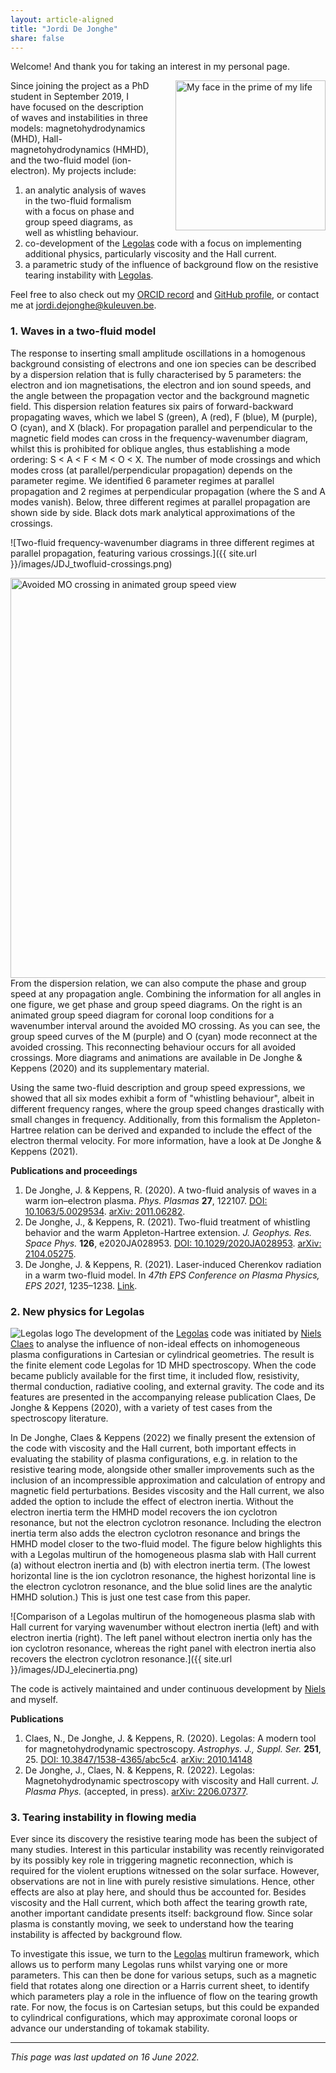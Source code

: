 ```yaml
---
layout: article-aligned
title: "Jordi De Jonghe"
share: false
---
```


<!-- Note to self: don't forget to update the date at the bottom! -->

Welcome! And thank you for taking an interest in my personal page.

<img src="{{ site.url }}/images/bio-photo-JDJ.jpg" alt="My face in the prime of my life" style="float: right; padding-left: 2.5rem; width: 15rem">

Since joining the project as a PhD student in September 2019, I have focused on the description of waves and instabilities in three models: magnetohydrodynamics (MHD), Hall-magnetohydrodynamics (HMHD), and the two-fluid model (ion-electron). My projects include:
1. an analytic analysis of waves in the two-fluid formalism with a focus on phase and group speed diagrams, as well as whistling behaviour.
2. co-development of the [Legolas](https://legolas.science) code with a focus on implementing additional physics, particularly viscosity and the Hall current.
3. a parametric study of the influence of background flow on the resistive tearing instability with [Legolas](https://legolas.science).

Feel free to also check out my [ORCID record](https://orcid.org/0000-0003-2443-3903) and [GitHub profile](https://github.com/jordidj), or contact me at [jordi.dejonghe@kuleuven.be](mailto:jordi.dejonghe@kuleuven.be).



### 1. Waves in a two-fluid model

The response to inserting small amplitude oscillations in a homogenous background consisting of electrons and one ion species can be described by a dispersion relation that is fully characterised by 5 parameters: the electron and ion magnetisations, the electron and ion sound speeds, and the angle between the propagation vector and the background magnetic field. This dispersion relation features six pairs of forward-backward propagating waves, which we label S (green), A (red), F (blue), M (purple), O (cyan), and X (black). For propagation parallel and perpendicular to the magnetic field modes can cross in the frequency-wavenumber diagram, whilst this is prohibited for oblique angles, thus establishing a mode ordering: S < A < F < M < O < X. The number of mode crossings and which modes cross (at parallel/perpendicular propagation) depends on the parameter regime. We identified 6 parameter regimes at parallel propagation and 2 regimes at perpendicular propagation (where the S and A modes vanish). Below, three different regimes at parallel propagation are shown side by side. Black dots mark analytical approximations of the crossings.

![Two-fluid frequency-wavenumber diagrams in three different regimes at parallel propagation, featuring various crossings.]({{ site.url }}/images/JDJ_twofluid-crossings.png)

<img src="{{ site.url }}/images/JDJ_group-coronal-MO.gif" width="300" alt="Avoided MO crossing in animated group speed view" style="float: right; padding-left: 2.5rem; width: 40rem">

From the dispersion relation, we can also compute the phase and group speed at any propagation angle. Combining the information for all angles in one figure, we get phase and group speed diagrams. On the right is an animated group speed diagram for coronal loop conditions for a wavenumber interval around the avoided MO crossing. As you can see, the group speed curves of the M (purple) and O (cyan) mode reconnect at the avoided crossing. This reconnecting behaviour occurs for all avoided crossings. More diagrams and animations are available in De Jonghe & Keppens (2020) and its supplementary material.

Using the same two-fluid description and group speed expressions, we showed that all six modes exhibit a form of "whistling behaviour", albeit in different frequency ranges, where the group speed changes drastically with small changes in frequency. Additionally, from this formalism the Appleton-Hartree relation can be derived and expanded to include the effect of the electron thermal velocity. For more information, have a look at De Jonghe & Keppens (2021).



**Publications and proceedings**
1. De Jonghe, J. & Keppens, R. (2020). A two-fluid analysis of waves in a warm ion–electron plasma. *Phys. Plasmas* **27**, 122107. [DOI: 10.1063/5.0029534](https://doi.org/10.1063/5.0029534). [arXiv: 2011.06282](https://arxiv.org/abs/2011.06282).
2. De Jonghe, J., & Keppens, R. (2021). Two-fluid treatment of whistling behavior and the warm Appleton-Hartree extension. *J. Geophys. Res. Space Phys.* **126**, e2020JA028953. [DOI: 10.1029/2020JA028953](https://doi.org/10.1029/2020JA028953). [arXiv: 2104.05275](https://arxiv.org/abs/2104.05275).
3. De Jonghe, J. & Keppens, R. (2021). Laser-induced Cherenkov radiation in a warm two-fluid model. In *47th EPS Conference on Plasma Physics, EPS 2021*, 1235–1238. [Link](http://ocs.ciemat.es/EPS2021PAP/pdf/P5.4009.pdf).



### 2. New physics for Legolas

<img src="{{ site.url }}/images/legolas_logo_400x250.png" alt="Legolas logo" align="left">

The development of the [Legolas](https://legolas.science) code was initiated by [Niels Claes](../nielsclaes) to analyse the influence of non-ideal effects on inhomogeneous plasma configurations in Cartesian or cylindrical geometries. The result is the finite element code Legolas for 1D MHD spectroscopy. When the code became publicly available for the first time, it included flow, resistivity, thermal conduction, radiative cooling, and external gravity. The code and its features are presented in the accompanying release publication Claes, De Jonghe & Keppens (2020), with a variety of test cases from the spectroscopy literature.

In De Jonghe, Claes & Keppens (2022) we finally present the extension of the code with viscosity and the Hall current, both important effects in evaluating the stability of plasma configurations, e.g. in relation to the resistive tearing mode, alongside other smaller improvements such as the inclusion of an incompressible approximation and calculation of entropy and magnetic field perturbations. Besides viscosity and the Hall current, we also added the option to include the effect of electron inertia. Without the electron inertia term the HMHD model recovers the ion cyclotron resonance, but not the electron cyclotron resonance. Including the electron inertia term also adds the electron cyclotron resonance and brings the HMHD model closer to the two-fluid model. The figure below highlights this with a Legolas multirun of the homogeneous plasma slab with Hall current (a) without electron inertia and (b) with electron inertia term. (The lowest horizontal line is the ion cyclotron resonance, the highest horizontal line is the electron cyclotron resonance, and the blue solid lines are the analytic HMHD solution.) This is just one test case from this paper.

![Comparison of a Legolas multirun of the homogeneous plasma slab with Hall current for varying wavenumber without electron inertia (left) and with electron inertia (right). The left panel without electron inertia only has the ion cyclotron resonance, whereas the right panel with electron inertia also recovers the electron cyclotron resonance.]({{ site.url }}/images/JDJ_elecinertia.png)

The code is actively maintained and under continuous development by [Niels](../nielsclaes) and myself.

**Publications**
1. Claes, N., De Jonghe, J. & Keppens, R. (2020). Legolas: A modern tool for magnetohydrodynamic spectroscopy. *Astrophys. J., Suppl. Ser.* **251**, 25. [DOI: 10.3847/1538-4365/abc5c4](https://doi.org/10.3847/1538-4365/abc5c4). [arXiv: 2010.14148](https://arxiv.org/abs/2010.14148)
2. De Jonghe, J., Claes, N. & Keppens, R. (2022). Legolas: Magnetohydrodynamic spectroscopy with viscosity and Hall current. *J. Plasma Phys.* (accepted, in press). [arXiv: 2206.07377](https://arxiv.org/abs/2206.07377).



### 3. Tearing instability in flowing media

Ever since its discovery the resistive tearing mode has been the subject of many studies. Interest in this particular instability was recently reinvigorated by its possibly key role in triggering magnetic reconnection, which is required for the violent eruptions witnessed on the solar surface. However, observations are not in line with purely resistive simulations. Hence, other effects are also at play here, and should thus be accounted for. Besides viscosity and the Hall current, which both affect the tearing growth rate, another important candidate presents itself: background flow. Since solar plasma is constantly moving, we seek to understand how the tearing instability is affected by background flow.

To investigate this issue, we turn to the [Legolas](https://legolas.science) multirun framework, which allows us to perform many Legolas runs whilst varying one or more parameters. This can then be done for various setups, such as a magnetic field that rotates along one direction or a Harris current sheet, to identify which parameters play a role in the influence of flow on the tearing growth rate. For now, the focus is on Cartesian setups, but this could be expanded to cylindrical configurations, which may approximate coronal loops or advance our understanding of tokamak stability.

---
*This page was last updated on 16 June 2022.*
